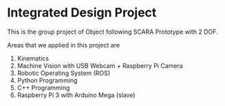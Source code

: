 # Integrated Design Project

This is the group project of Object following SCARA Prototype with 2 DOF.

Areas that we applied in this project are
1. Kinematics
2. Machine Vision with USB Webcam + Raspberry Pi Camera
3. Robotic Operating System (ROS)
4. Python Programming
5. C++ Programming
6. Raspberry Pi 3 with Arduino Mega (slave)
